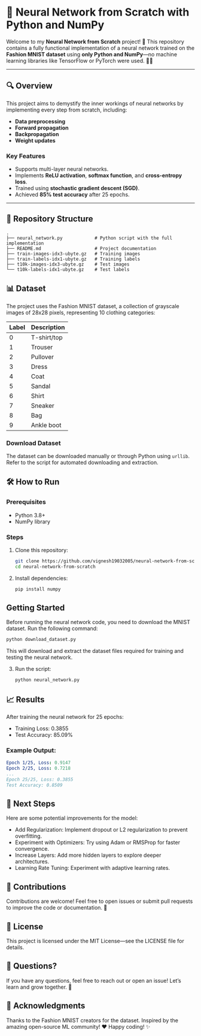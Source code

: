 # 🚀 Neural Network from Scratch with Python and NumPy

Welcome to my **Neural Network from Scratch** project! 🎉 This repository contains a fully functional implementation of a neural network trained on the **Fashion MNIST dataset** using **only Python and NumPy**—no machine learning libraries like TensorFlow or PyTorch were used. 🧠✨

---

## 🔍 Overview

This project aims to demystify the inner workings of neural networks by implementing every step from scratch, including:
- **Data preprocessing**
- **Forward propagation**
- **Backpropagation**
- **Weight updates**

### Key Features
- Supports multi-layer neural networks.
- Implements **ReLU activation**, **softmax function**, and **cross-entropy loss**.
- Trained using **stochastic gradient descent (SGD)**.
- Achieved **85% test accuracy** after 25 epochs.

---

## 📂 Repository Structure

```plaintext
.
├── neural_network.py            # Python script with the full implementation
├── README.md                    # Project documentation
├── train-images-idx3-ubyte.gz   # Training images
├── train-labels-idx1-ubyte.gz   # Training labels
├── t10k-images-idx3-ubyte.gz    # Test images
└── t10k-labels-idx1-ubyte.gz    # Test labels
```

## 📊 Dataset

The project uses the Fashion MNIST dataset, a collection of grayscale images of 28x28 pixels, representing 10 clothing categories:

| Label | Description |
|-------|-------------|
| 0     | T-shirt/top |
| 1     | Trouser     |
| 2     | Pullover    |
| 3     | Dress       |
| 4     | Coat        |
| 5     | Sandal      |
| 6     | Shirt       |
| 7     | Sneaker     |
| 8     | Bag         |
| 9     | Ankle boot  |

### Download Dataset

The dataset can be downloaded manually or through Python using `urllib`. Refer to the script for automated downloading and extraction.

## 🛠️ How to Run

### Prerequisites

- Python 3.8+
- NumPy library

### Steps

1. Clone this repository:
    ```bash
    git clone https://github.com/vignesh19032005/neural-network-from-scratch.git
    cd neural-network-from-scratch
    ```
2. Install dependencies:
    ```bash
    pip install numpy
    ```

## Getting Started

Before running the neural network code, you need to download the MNIST dataset. Run the following command:

```sh
python download_dataset.py
```

This will download and extract the dataset files required for training and testing the neural network.

3. Run the script:
    ```bash
    python neural_network.py
    ```

## 📈 Results

After training the neural network for 25 epochs:

- Training Loss: 0.3855
- Test Accuracy: 85.09%

### Example Output:

```yaml
Epoch 1/25, Loss: 0.9147
Epoch 2/25, Loss: 0.7218
...
Epoch 25/25, Loss: 0.3855
Test Accuracy: 0.8509
```

## 🚀 Next Steps

Here are some potential improvements for the model:

- Add Regularization: Implement dropout or L2 regularization to prevent overfitting.
- Experiment with Optimizers: Try using Adam or RMSProp for faster convergence.
- Increase Layers: Add more hidden layers to explore deeper architectures.
- Learning Rate Tuning: Experiment with adaptive learning rates.

## 🤝 Contributions

Contributions are welcome! Feel free to open issues or submit pull requests to improve the code or documentation. 🌟

## 📝 License

This project is licensed under the MIT License—see the LICENSE file for details.

## 💬 Questions?

If you have any questions, feel free to reach out or open an issue! Let’s learn and grow together. 🚀

## 🌟 Acknowledgments

Thanks to the Fashion MNIST creators for the dataset.
Inspired by the amazing open-source ML community! ❤️
Happy coding! ✨
